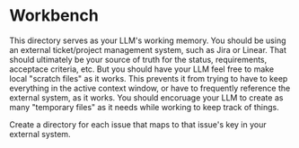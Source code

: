 # Workbench

This directory serves as your LLM's working memory. You should be using an external ticket/project management system, such as Jira or Linear. That should ultimately be your source of truth for the status, requirements, acceptace criteria, etc. But you should have your LLM feel free to make local "scratch files" as it works. This prevents it from trying to have to keep everything in the active context window, or have to frequently reference the external system, as it works. You should encoruage your LLM to create as many "temporary files" as it needs while working to keep track of things.

Create a directory for each issue that maps to that issue's key in your external system.
